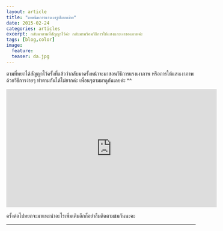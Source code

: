 ```yaml
---
layout: article
title: "เทคนิคการแรงเงารูปแบบง่าย"
date: 2015-02-24
categories: articles
excerpt: กลับมาตามที่สัญญาไว้ค่ะ กลับมาพร้อมวิธีการให้แสงและเงาของภาพค่ะ
tags: [blog,color]
image:
  feature: 
  teaser: da.jpg
---
```


ตามที่หยกได้สัญญาไว้ครั้งที่แล้วว่ากลับมาครั้งหน้าจะมาสอนวิธีการแรงเงาภาพ หรือการให้แสงเงาภาพด้วยวิธีการง่ายๆ ทำตามกันได้ไม่ยากค่ะ เพื่อนๆตามมาดูกันเลยค่ะ ^^

<center><iframe width="560" height="315" src="https://www.youtube.com/embed/a_lsQSy5_L4" frameborder="0" allowfullscreen></iframe></center>

ครั้งต่อไปหยกจะมาแนะนำอะไรเพิ่มเติมอีกก็อย่าลืมติดตามชมกันนะคะ 

----------
<div id="fb-root"></div>
<script>(function(d, s, id) {
  var js, fjs = d.getElementsByTagName(s)[0];
  if (d.getElementById(id)) return;
  js = d.createElement(s); js.id = id;
  js.src = "//connect.facebook.net/en_US/sdk.js#xfbml=1&version=v2.0";
  fjs.parentNode.insertBefore(js, fjs);
}(document, 'script', 'facebook-jssdk'));</script>

<div class="fb-comments" data-href="http://www.elapaint.com//articles/shadow-and-light-in-painting/" data-numposts="5" data-colorscheme="light"></div>

<div class="fb-like" data-href="http://www.elapaint.com//articles/shadow-and-light-in-painting/" data-layout="standard" data-action="like" data-show-faces="true" data-share="false</div>




